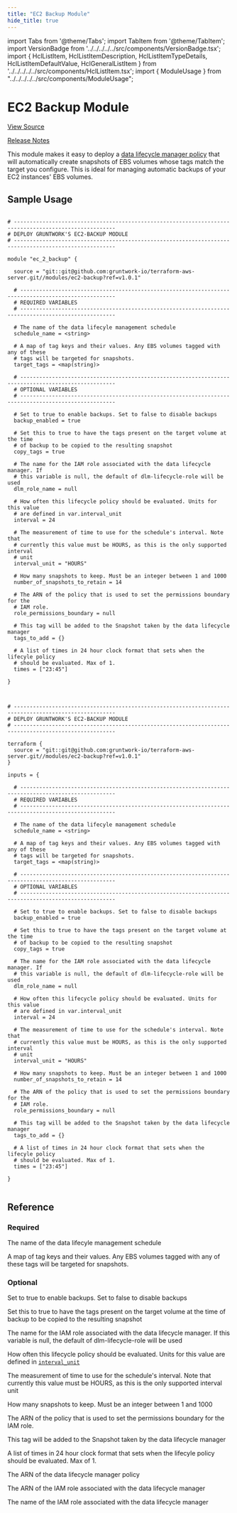 ```yaml
---
title: "EC2 Backup Module"
hide_title: true
---
```


import Tabs from '@theme/Tabs';
import TabItem from '@theme/TabItem';
import VersionBadge from '../../../../../src/components/VersionBadge.tsx';
import { HclListItem, HclListItemDescription, HclListItemTypeDetails, HclListItemDefaultValue, HclGeneralListItem } from '../../../../../src/components/HclListItem.tsx';
import { ModuleUsage } from "../../../../../src/components/ModuleUsage";

<VersionBadge repoTitle="Module Server" version="1.0.1" lastModifiedVersion="0.15.10"/>

# EC2 Backup Module

<a href="https://github.com/gruntwork-io/terraform-aws-server/tree/v1.0.1/modules/ec2-backup" className="link-button" title="View the source code for this module in GitHub.">View Source</a>

<a href="https://github.com/gruntwork-io/terraform-aws-server/releases/tag/v0.15.10" className="link-button" title="Release notes for only versions which impacted this module.">Release Notes</a>

This module makes it easy to deploy a [data lifecycle manager policy](https://docs.aws.amazon.com/AWSEC2/latest/UserGuide/snapshot-lifecycle.html) that will automatically create snapshots of EBS volumes whose tags match the target you configure. This is ideal for managing automatic backups of your EC2 instances' EBS volumes.

## Sample Usage

<Tabs>
<TabItem value="terraform" label="Terraform" default>

```hcl title="main.tf"

# ------------------------------------------------------------------------------------------------------
# DEPLOY GRUNTWORK'S EC2-BACKUP MODULE
# ------------------------------------------------------------------------------------------------------

module "ec_2_backup" {

  source = "git::git@github.com:gruntwork-io/terraform-aws-server.git//modules/ec2-backup?ref=v1.0.1"

  # ----------------------------------------------------------------------------------------------------
  # REQUIRED VARIABLES
  # ----------------------------------------------------------------------------------------------------

  # The name of the data lifecyle management schedule
  schedule_name = <string>

  # A map of tag keys and their values. Any EBS volumes tagged with any of these
  # tags will be targeted for snapshots.
  target_tags = <map(string)>

  # ----------------------------------------------------------------------------------------------------
  # OPTIONAL VARIABLES
  # ----------------------------------------------------------------------------------------------------

  # Set to true to enable backups. Set to false to disable backups
  backup_enabled = true

  # Set this to true to have the tags present on the target volume at the time
  # of backup to be copied to the resulting snapshot
  copy_tags = true

  # The name for the IAM role associated with the data lifecycle manager. If
  # this variable is null, the default of dlm-lifecycle-role will be used
  dlm_role_name = null

  # How often this lifecycle policy should be evaluated. Units for this value
  # are defined in var.interval_unit
  interval = 24

  # The measurement of time to use for the schedule's interval. Note that
  # currently this value must be HOURS, as this is the only supported interval
  # unit
  interval_unit = "HOURS"

  # How many snapshots to keep. Must be an integer between 1 and 1000
  number_of_snapshots_to_retain = 14

  # The ARN of the policy that is used to set the permissions boundary for the
  # IAM role.
  role_permissions_boundary = null

  # This tag will be added to the Snapshot taken by the data lifecycle manager
  tags_to_add = {}

  # A list of times in 24 hour clock format that sets when the lifecyle policy
  # should be evaluated. Max of 1.
  times = ["23:45"]

}


```

</TabItem>
<TabItem value="terragrunt" label="Terragrunt" default>

```hcl title="terragrunt.hcl"

# ------------------------------------------------------------------------------------------------------
# DEPLOY GRUNTWORK'S EC2-BACKUP MODULE
# ------------------------------------------------------------------------------------------------------

terraform {
  source = "git::git@github.com:gruntwork-io/terraform-aws-server.git//modules/ec2-backup?ref=v1.0.1"
}

inputs = {

  # ----------------------------------------------------------------------------------------------------
  # REQUIRED VARIABLES
  # ----------------------------------------------------------------------------------------------------

  # The name of the data lifecyle management schedule
  schedule_name = <string>

  # A map of tag keys and their values. Any EBS volumes tagged with any of these
  # tags will be targeted for snapshots.
  target_tags = <map(string)>

  # ----------------------------------------------------------------------------------------------------
  # OPTIONAL VARIABLES
  # ----------------------------------------------------------------------------------------------------

  # Set to true to enable backups. Set to false to disable backups
  backup_enabled = true

  # Set this to true to have the tags present on the target volume at the time
  # of backup to be copied to the resulting snapshot
  copy_tags = true

  # The name for the IAM role associated with the data lifecycle manager. If
  # this variable is null, the default of dlm-lifecycle-role will be used
  dlm_role_name = null

  # How often this lifecycle policy should be evaluated. Units for this value
  # are defined in var.interval_unit
  interval = 24

  # The measurement of time to use for the schedule's interval. Note that
  # currently this value must be HOURS, as this is the only supported interval
  # unit
  interval_unit = "HOURS"

  # How many snapshots to keep. Must be an integer between 1 and 1000
  number_of_snapshots_to_retain = 14

  # The ARN of the policy that is used to set the permissions boundary for the
  # IAM role.
  role_permissions_boundary = null

  # This tag will be added to the Snapshot taken by the data lifecycle manager
  tags_to_add = {}

  # A list of times in 24 hour clock format that sets when the lifecyle policy
  # should be evaluated. Max of 1.
  times = ["23:45"]

}


```

</TabItem>
</Tabs>




## Reference

<Tabs>
<TabItem value="inputs" label="Inputs" default>

### Required

<HclListItem name="schedule_name" requirement="required" type="string">
<HclListItemDescription>

The name of the data lifecyle management schedule

</HclListItemDescription>
</HclListItem>

<HclListItem name="target_tags" requirement="required" type="map(string)">
<HclListItemDescription>

A map of tag keys and their values. Any EBS volumes tagged with any of these tags will be targeted for snapshots.

</HclListItemDescription>
</HclListItem>

### Optional

<HclListItem name="backup_enabled" requirement="optional" type="bool">
<HclListItemDescription>

Set to true to enable backups. Set to false to disable backups

</HclListItemDescription>
<HclListItemDefaultValue defaultValue="true"/>
</HclListItem>

<HclListItem name="copy_tags" requirement="optional" type="bool">
<HclListItemDescription>

Set this to true to have the tags present on the target volume at the time of backup to be copied to the resulting snapshot

</HclListItemDescription>
<HclListItemDefaultValue defaultValue="true"/>
</HclListItem>

<HclListItem name="dlm_role_name" requirement="optional" type="string">
<HclListItemDescription>

The name for the IAM role associated with the data lifecycle manager. If this variable is null, the default of dlm-lifecycle-role will be used

</HclListItemDescription>
<HclListItemDefaultValue defaultValue="null"/>
</HclListItem>

<HclListItem name="interval" requirement="optional" type="number">
<HclListItemDescription>

How often this lifecycle policy should be evaluated. Units for this value are defined in <a href="#interval_unit"><code>interval_unit</code></a>

</HclListItemDescription>
<HclListItemDefaultValue defaultValue="24"/>
</HclListItem>

<HclListItem name="interval_unit" requirement="optional" type="string">
<HclListItemDescription>

The measurement of time to use for the schedule's interval. Note that currently this value must be HOURS, as this is the only supported interval unit

</HclListItemDescription>
<HclListItemDefaultValue defaultValue="&quot;HOURS&quot;"/>
</HclListItem>

<HclListItem name="number_of_snapshots_to_retain" requirement="optional" type="number">
<HclListItemDescription>

How many snapshots to keep. Must be an integer between 1 and 1000

</HclListItemDescription>
<HclListItemDefaultValue defaultValue="14"/>
</HclListItem>

<HclListItem name="role_permissions_boundary" requirement="optional" type="string">
<HclListItemDescription>

The ARN of the policy that is used to set the permissions boundary for the IAM role.

</HclListItemDescription>
<HclListItemDefaultValue defaultValue="null"/>
</HclListItem>

<HclListItem name="tags_to_add" requirement="optional" type="map(string)">
<HclListItemDescription>

This tag will be added to the Snapshot taken by the data lifecycle manager

</HclListItemDescription>
<HclListItemDefaultValue defaultValue="{}"/>
</HclListItem>

<HclListItem name="times" requirement="optional" type="list(string)">
<HclListItemDescription>

A list of times in 24 hour clock format that sets when the lifecyle policy should be evaluated. Max of 1.

</HclListItemDescription>
<HclListItemDefaultValue defaultValue="[
  &quot;23:45&quot;
]"/>
</HclListItem>

</TabItem>
<TabItem value="outputs" label="Outputs">

<HclListItem name="dlm_lifecycle_policy_arn">
<HclListItemDescription>

The ARN of the data lifecycle manager policy

</HclListItemDescription>
</HclListItem>

<HclListItem name="dlm_lifecycle_role_arn">
<HclListItemDescription>

The ARN of the IAM role associated with the data lifecycle manager

</HclListItemDescription>
</HclListItem>

<HclListItem name="dlm_lifecycle_role_name">
<HclListItemDescription>

The name of the IAM role associated with the data lifecycle manager

</HclListItemDescription>
</HclListItem>

</TabItem>
</Tabs>

<!-- ##DOCS-SOURCER-START
{
  "originalSources": [
    "https://github.com/gruntwork-io/terraform-aws-server/tree/v1.0.1/modules/ec2-backup/readme.md",
    "https://github.com/gruntwork-io/terraform-aws-server/tree/v1.0.1/modules/ec2-backup/variables.tf",
    "https://github.com/gruntwork-io/terraform-aws-server/tree/v1.0.1/modules/ec2-backup/outputs.tf"
  ],
  "sourcePlugin": "module-catalog-api",
  "hash": "dfb955ff93849aa2b7449b536806d90b"
}
##DOCS-SOURCER-END -->
